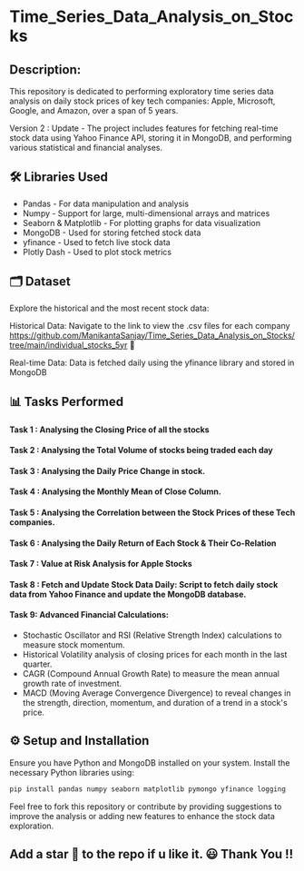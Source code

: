 # Time_Series_Data_Analysis_on_Stocks
## Description:
This repository is dedicated to performing exploratory time series data analysis on daily stock prices of key tech companies: Apple, Microsoft, Google, and Amazon, over a span of 5 years. 

Version 2 : Update - The project includes features for fetching real-time stock data using Yahoo Finance API, storing it in MongoDB, and performing various statistical and financial analyses.

## 🛠 Libraries Used
* Pandas - For data manipulation and analysis
* Numpy - Support for large, multi-dimensional arrays and matrices
* Seaborn & Matplotlib - For plotting graphs for data visualization
* MongoDB - Used for storing fetched stock data
* yfinance - Used to fetch live stock data
* Plotly Dash - Used to plot stock metrics

## 🗂 Dataset

Explore the historical and the most recent stock data:

Historical Data: Navigate to the link to view the .csv files for each company https://github.com/ManikantaSanjay/Time_Series_Data_Analysis_on_Stocks/tree/main/individual_stocks_5yr :link:

Real-time Data: Data is fetched daily using the yfinance library and stored in MongoDB

## 📊  Tasks Performed

#### Task 1 : Analysing the Closing Price of all the stocks

#### Task 2 : Analysing the Total Volume of stocks being traded each day

#### Task 3 : Analysing the Daily Price Change in stock.

#### Task 4 : Analysing the Monthly Mean of Close Column.

#### Task 5 : Analysing the Correlation between the Stock Prices of these Tech companies. 

#### Task 6 : Analysing the Daily Return of Each Stock & Their Co-Relation

#### Task 7 : Value at Risk Analysis for Apple Stocks

#### Task 8 : Fetch and Update Stock Data Daily: Script to fetch daily stock data from Yahoo Finance and update the MongoDB database.

#### Task 9: Advanced Financial Calculations:
* Stochastic Oscillator and RSI (Relative Strength Index) calculations to measure stock momentum.
* Historical Volatility analysis of closing prices for each month in the last quarter.
* CAGR (Compound Annual Growth Rate) to measure the mean annual growth rate of investment.
* MACD (Moving Average Convergence Divergence) to reveal changes in the strength, direction, momentum, and duration of a trend in a stock's price.

## ⚙ Setup and Installation
Ensure you have Python and MongoDB installed on your system. Install the necessary Python libraries using:

```bash
pip install pandas numpy seaborn matplotlib pymongo yfinance logging
```

Feel free to fork this repository or contribute by providing suggestions to improve the analysis or adding new features to enhance the stock data exploration.

## Add a star 🌟 to the repo if u like it. 😃 Thank You !!

